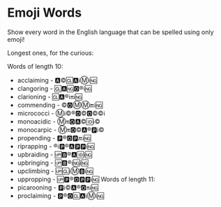 # Emoji Words

Show every word in the English language that can be spelled using only emoji!

Longest ones, for the curious:

Words of length 10:
- acclaiming - 🅰©🆑🅰ℹⓂℹ🆖
- clangoring - 🆑🅰🆖🅾®ℹ🆖
- clarioning - 🆑🅰®ℹ🔛ℹ🆖
- commending - ©🅾ⓂⓂ🔚ℹ🆖
- micrococci - Ⓜℹ©®🅾©🅾©©ℹ
- monoacidic - Ⓜ🔛🅾🅰©🆔ℹ©
- monocarpic - Ⓜ🔛🅾©🅰®🅿ℹ©
- propending - 🅿®🅾🅿🔚ℹ🆖
- riprapping - ®ℹ🅿®🅰🅿🅿ℹ🆖
- upbraiding - 🆙🅱®🅰🆔ℹ🆖
- upbringing - 🆙🅱®ℹ🆖ℹ🆖
- upclimbing - 🆙🆑ℹⓂ🅱ℹ🆖
- uppropping - 🆙🅿®🅾🅿🅿ℹ🆖
Words of length 11:
- picarooning - 🅿ℹ©🅰®🅾🔛ℹ🆖
- proclaiming - 🅿®🅾🆑🅰ℹⓂℹ🆖
